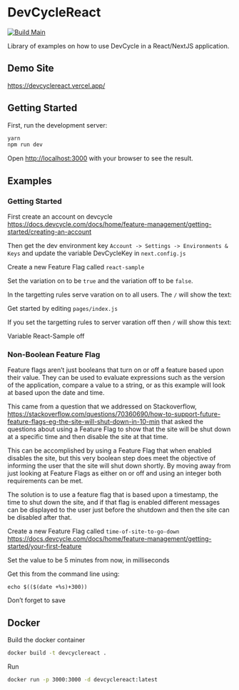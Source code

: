 # DevCycleReact

[![Build Main](https://github.com/markcallen/devcyclereact/actions/workflows/build-main.yml/badge.svg?branch=main)](https://github.com/markcallen/devcyclereact/actions/workflows/build-main.yml)

Library of examples on how to use DevCycle in a React/NextJS application.

## Demo Site

https://devcyclereact.vercel.app/

## Getting Started

First, run the development server:

```bash
yarn
npm run dev
```

Open [http://localhost:3000](http://localhost:3000) with your browser to see the
result.

## Examples

### Getting Started

First create an account on devcycle
https://docs.devcycle.com/docs/home/feature-management/getting-started/creating-an-account

Then get the dev environment key `Account -> Settings -> Environments & Keys`
and update the variable DevCycleKey in `next.config.js`

Create a new Feature Flag called `react-sample`

Set the variation on to be `true` and the variation off to be `false`.

In the targetting rules serve varation on to all users. The `/` will show the
text:

Get started by editing `pages/index.js`

If you set the targetting rules to server varation off then `/` will show this
text:

Variable React-Sample off

### Non-Boolean Feature Flag

Feature flags aren’t just booleans that turn on or off a feature based upon
their value. They can be used to evaluate expressions such as the version of the
application, compare a value to a string, or as this example will look at based
upon the date and time.

This came from a question that we addressed on Stackoverflow,
https://stackoverflow.com/questions/70360690/how-to-support-future-feature-flags-eg-the-site-will-shut-down-in-10-min
that asked the questions about using a Feature Flag to show that the site will
be shut down at a specific time and then disable the site at that time.

This can be accomplished by using a Feature Flag that when enabled disables the
site, but this very boolean step does meet the objective of informing the user
that the site will shut down shortly. By moving away from just looking at
Feature Flags as either on or off and using an integer both requirements can be
met.

The solution is to use a feature flag that is based upon a timestamp, the time
to shut down the site, and if that flag is enabled different messages can be
displayed to the user just before the shutdown and then the site can be disabled
after that.

Create a new Feature Flag called `time-of-site-to-go-down`
https://docs.devcycle.com/docs/home/feature-management/getting-started/your-first-feature

Set the value to be 5 minutes from now, in milliseconds

Get this from the command line using:

```
echo $(($(date +%s)+300))
```

Don’t forget to save

## Docker

Build the docker container

```bash
docker build -t devcyclereact .
```

Run

```bash
docker run -p 3000:3000 -d devcyclereact:latest
```

